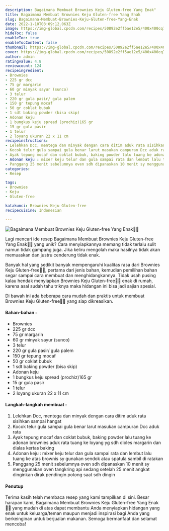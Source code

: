 ```yaml
---
description: Bagaimana Membuat Brownies Keju Gluten-free Yang Enak"
title: Bagaimana Membuat Brownies Keju Gluten-free Yang Enak
slug: Bagaimana-Membuat-Brownies-Keju-Gluten-free-Yang-Enak
date: 2022-1-10T03:09:12.063Z
image: https://img-global.cpcdn.com/recipes/50892e2ff5ae12e5/400x400cq70/photo.jpg
hideToc: false
enableToc: true
enableTocContent: false
thumbnail: https://img-global.cpcdn.com/recipes/50892e2ff5ae12e5/400x400cq70/photo.jpg
cover: https://img-global.cpcdn.com/recipes/50892e2ff5ae12e5/400x400cq70/photo.jpg
author: admin
ratingvalue: 4.8
reviewcount: 124
recipeingredient:
- Brownies
- 225 gr dcc
- 75 gr margarin
- 60 gr minyak sayur (sunco)
- 3 telur
- 220 gr gula pasir/ gula palem
- 150 gr tepung mocaf
- 50 gr coklat bubuk
- 1 sdt baking powder (bisa skip)
- Adonan keju
- 1 bungkus keju spread (prochiz)165 gr
- 15 gr gula pasir
- 1 telur
- 2 loyang ukuran 22 x 11 cm
recipeinstructions:
- Lelehkan Dcc, mentega dan minyak dengan cara ditim aduk rata sisihkan sampai hangat
- Kocok telur gula sampai gula benar larut masukan campuran Dcc aduk rata
- Ayak tepung mocaf dan coklat bubuk, baking powder lalu tuang ke adonan brownies aduk rata tuang ke loyang yg sdh dioles margarin dan dialas kertas baking
- Adonan keju : mixer keju telur dan gula sampai rata dan lembut lalu tuang ke atas brownis sy gunakan sendok atau spatula sambil di ratakan
- Panggang 25 menit sebelumnya oven sdh dipanaskan 10 menit sy menggunakan oven tangkring api sedang setelah 25 menit angkat dinginkan dirak pendingin potong saat sdh dingin
categories:
- Resep

tags:
- Brownies
- Keju
- Gluten-free

katakunci: Brownies Keju Gluten-free
recipecuisine: Indonesian

---
```


![Bagaimana Membuat Brownies Keju Gluten-free Yang Enak👩‍🍳](https://img-global.cpcdn.com/recipes/50892e2ff5ae12e5/400x400cq70/photo.jpg)

Lagi mencari ide resep Bagaimana Membuat Brownies Keju Gluten-free Yang Enak👩‍🍳 yang unik? Cara menyiapkannya memang tidak terlalu sulit namun tidak gampang juga. Jika keliru mengolah maka hasilnya tidak akan memuaskan dan justru cenderung tidak enak.

Banyak hal yang sedikit banyak mempengaruhi kualitas rasa dari Brownies Keju Gluten-free👩‍🍳, pertama dari jenis bahan, kemudian pemilihan bahan segar sampai cara membuat dan menghidangkannya. Tidak usah pusing kalau hendak menyiapkan Brownies Keju Gluten-free👩‍🍳 enak di rumah, karena asal sudah tahu triknya maka hidangan ini bisa jadi sajian spesial.

Di bawah ini ada beberapa cara mudah dan praktis untuk membuat Brownies Keju Gluten-free👩‍🍳 yang siap dikreasikan.

<!--inarticleads1-->

#### Bahan-bahan :

- Brownies
- 225 gr dcc
- 75 gr margarin
- 60 gr minyak sayur (sunco)
- 3 telur
- 220 gr gula pasir/ gula palem
- 150 gr tepung mocaf
- 50 gr coklat bubuk
- 1 sdt baking powder (bisa skip)
- Adonan keju
- 1 bungkus keju spread (prochiz)165 gr
- 15 gr gula pasir
- 1 telur
- 2 loyang ukuran 22 x 11 cm

<!--inarticleads2-->

#### Langkah-langkah membuat :

1. Lelehkan Dcc, mentega dan minyak dengan cara ditim aduk rata sisihkan sampai hangat
1. Kocok telur gula sampai gula benar larut masukan campuran Dcc aduk rata
1. Ayak tepung mocaf dan coklat bubuk, baking powder lalu tuang ke adonan brownies aduk rata tuang ke loyang yg sdh dioles margarin dan dialas kertas baking
1. Adonan keju : mixer keju telur dan gula sampai rata dan lembut lalu tuang ke atas brownis sy gunakan sendok atau spatula sambil di ratakan
1. Panggang 25 menit sebelumnya oven sdh dipanaskan 10 menit sy menggunakan oven tangkring api sedang setelah 25 menit angkat dinginkan dirak pendingin potong saat sdh dingin

#### Penutup

Terima kasih telah membaca resep yang kami tampilkan di sini. Besar harapan kami, Bagaimana Membuat Brownies Keju Gluten-free Yang Enak👩‍🍳 yang mudah di atas dapat membantu Anda menyiapkan hidangan yang enak untuk keluarga/teman maupun menjadi inspirasi bagi Anda yang berkeinginan untuk berjualan makanan. Semoga bermanfaat dan selamat mencoba!